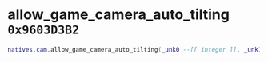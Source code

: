 # allow_game_camera_auto_tilting `0x9603D3B2`

```lua
natives.cam.allow_game_camera_auto_tilting(_unk0 --[[ integer ]], _unk1 --[[ integer ]])
```